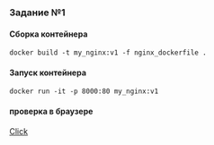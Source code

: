 ### Задание №1

#### Сборка контейнера
```docker build -t my_nginx:v1 -f nginx_dockerfile .```

#### Запуск контейнера
```docker run -it -p 8000:80 my_nginx:v1```

#### проверка в браузере
[Click](http://localhost:8000/)

